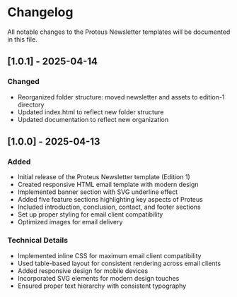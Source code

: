 # Changelog

All notable changes to the Proteus Newsletter templates will be documented in this file.

## [1.0.1] - 2025-04-14

### Changed
- Reorganized folder structure: moved newsletter and assets to edition-1 directory
- Updated index.html to reflect new folder structure
- Updated documentation to reflect new organization

## [1.0.0] - 2025-04-13

### Added
- Initial release of the Proteus Newsletter template (Edition 1)
- Created responsive HTML email template with modern design
- Implemented banner section with SVG underline effect
- Added five feature sections highlighting key aspects of Proteus
- Included introduction, conclusion, contact, and footer sections
- Set up proper styling for email client compatibility
- Optimized images for email delivery

### Technical Details
- Implemented inline CSS for maximum email client compatibility
- Used table-based layout for consistent rendering across email clients
- Added responsive design for mobile devices
- Incorporated SVG elements for modern design touches
- Ensured proper text hierarchy with consistent typography
